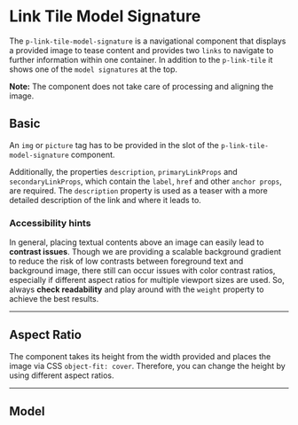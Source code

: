 # Link Tile Model Signature

The `p-link-tile-model-signature` is a navigational component that displays a provided image to tease content and
provides two `links` to navigate to further information within one container. In addition to the `p-link-tile` it shows
one of the `model signatures` at the top.

**Note:** The component does not take care of processing and aligning the image.

<TableOfContents></TableOfContents>

## Basic

An `img` or `picture` tag has to be provided in the slot of the `p-link-tile-model-signature` component.

Additionally, the properties `description`, `primaryLinkProps` and `secondaryLinkProps`, which contain the `label`,
`href` and other `anchor props`, are required. The `description` property is used as a teaser with a more detailed
description of the link and where it leads to.

<Playground :markup="basic" :config="config"></Playground>

### <A11yIcon></A11yIcon> Accessibility hints

In general, placing textual contents above an image can easily lead to **contrast issues**. Though we are providing a
scalable background gradient to reduce the risk of low contrasts between foreground text and background image, there
still can occur issues with color contrast ratios, especially if different aspect ratios for multiple viewport sizes are
used. So, always **check readability** and play around with the `weight` property to achieve the best results.

---

## Aspect Ratio

The component takes its height from the width provided and places the image via CSS `object-fit: cover`. Therefore, you
can change the height by using different aspect ratios.

<Playground :markup="aspectRatioMarkup">
  <SelectOptions v-model="aspectRatio" :values="aspectRatios" name="aspectRatio"></SelectOptions>
</Playground>

---

## Model

<Playground :markup="modelMarkup">
  <SelectOptions v-model="model" :values="models" name="model"></SelectOptions>
</Playground>

<script lang="ts">
import Vue from 'vue';
import Component from 'vue-class-component';
import { LINK_TILE_ASPECT_RATIOS } from '../link-tile/link-tile-utils'; 
import { MODEL_SIGNATURE_MODELS } from '../model-signature/model-signature-utils'; 

@Component
export default class Code extends Vue {
  config = { spacing: 'block' };
  imgAttributes = 'width="3000" height="2000" alt="Some alt text"';
  primaryLink = '<p-link slot="primary" theme="dark" href="https://www.porsche.com" variant="primary">Primary label</p-link>';
  secondaryLink = '<p-link slot="secondary" theme="dark" href="https://www.porsche.com" variant="secondary">Secondary label</p-link>';

  basic = `<p-link-tile-model-signature
  heading="Some heading"
>
  <img src="${require('@/assets/image-grid.png')}" ${this.imgAttributes} />
  ${this.primaryLink}
  ${this.secondaryLink}
</p-link-tile-model-signature>`;

  aspectRatio = '9:16';
  aspectRatios = [...LINK_TILE_ASPECT_RATIOS, "{ base: '3:4', s: '1:1', m: '16:9' }"];
  get aspectRatioMarkup() {
    return`<p-link-tile-model-signature 
heading="Some Heading"
aspect-ratio="${this.aspectRatio}">
  <img src="${require('@/assets/image-grid.png')}" ${this.imgAttributes} />
  ${this.primaryLink}
  ${this.secondaryLink}
</p-link-tile>`}

  model = '911';
  models = [...MODEL_SIGNATURE_MODELS, "{ base: '3:4', s: '1:1', m: '16:9' }"];
  get modelMarkup() {
    return`<p-link-tile-model-signature 
heading="Some Heading"
model="${this.model}">
  <img src="${require('@/assets/image-grid.png')}" ${this.imgAttributes} />
  ${this.primaryLink}
  ${this.secondaryLink}
</p-link-tile>`}
}
</script>

<style scoped lang="scss">
  :deep(p-link-tile-model-signature) {
    max-width: 400px;
  }
</style>
